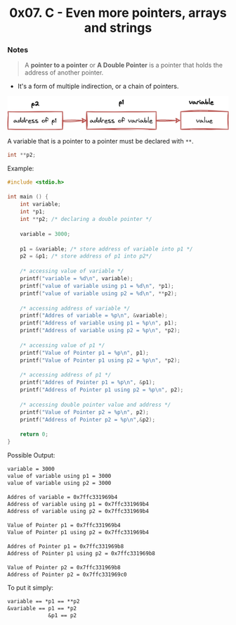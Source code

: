 <h1 align="center">0x07. C - Even more pointers, arrays and strings</h1>

<h3>Notes</h3>

> A **pointer to a pointer** or **A Double Pointer** is a pointer that holds the address of another pointer.

- It's a form of multiple indirection, or a chain of pointers.

![](./images/pointer-to-pointer.png)

A variable that is a pointer to a pointer must be declared with `**`.

```c
int **p2;
```

Example:
```c
#include <stdio.h>

int main () {
    int variable;
    int *p1;
    int **p2; /* declaring a double pointer */

    variable = 3000;

    p1 = &variable; /* store address of variable into p1 */
    p2 = &p1; /* store address of p1 into p2*/

    /* accessing value of variable */
    printf("variable = %d\n", variable);
    printf("value of variable using p1 = %d\n", *p1);
    printf("value of variable using p2 = %d\n", **p2);

    /* accessing address of variable */
    printf("Addres of variable = %p\n", &variable);
    printf("Address of variable using p1 = %p\n", p1);
    printf("Address of variable using p2 = %p\n", *p2);    

    /* accessing value of p1 */
    printf("Value of Pointer p1 = %p\n", p1);
    printf("Value of Pointer p1 using p2 = %p\n", *p2);

    /* accessing address of p1 */
    printf("Addres of Pointer p1 = %p\n", &p1);
    printf("Address of Pointer p1 using p2 = %p\n", p2);

    /* accessing double pointer value and address */
    printf("Value of Pointer p2 = %p\n", p2);
    printf("Address of Pointer p2 = %p\n",&p2);  

    return 0;
}
```
Possible Output:
```
variable = 3000
value of variable using p1 = 3000
value of variable using p2 = 3000

Addres of variable = 0x7ffc331969b4
Address of variable using p1 = 0x7ffc331969b4
Address of variable using p2 = 0x7ffc331969b4

Value of Pointer p1 = 0x7ffc331969b4
Value of Pointer p1 using p2 = 0x7ffc331969b4

Addres of Pointer p1 = 0x7ffc331969b8
Address of Pointer p1 using p2 = 0x7ffc331969b8

Value of Pointer p2 = 0x7ffc331969b8
Address of Pointer p2 = 0x7ffc331969c0
```
To put it simply: 
```
variable == *p1 == **p2
&variable == p1 == *p2
             &p1 == p2
```
